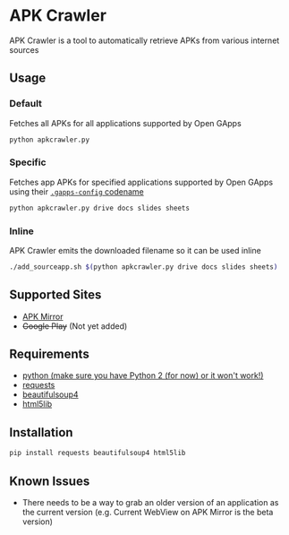 # APK Crawler
APK Crawler is a tool to automatically retrieve APKs from various internet sources

## Usage
### Default
Fetches all APKs for all applications supported by Open GApps
```sh
python apkcrawler.py
```
### Specific
Fetches app APKs for specified applications supported by Open GApps using their [`.gapps-config` codename](https://github.com/opengapps/opengapps/wiki/Advanced-Features-and-Options#include-and-exclude-google-applications)
```sh
python apkcrawler.py drive docs slides sheets
```
### Inline
APK Crawler emits the downloaded filename so it can be used inline
```sh
./add_sourceapp.sh $(python apkcrawler.py drive docs slides sheets)
```

## Supported Sites
- [APK Mirror](http://apkmirror.com)
- ~~Google Play~~ (Not yet added)

## Requirements
- [python (make sure you have Python 2 (for now) or it won't work!)](https://www.python.org/downloads/)
- [requests](https://pypi.python.org/pypi/requests)
- [beautifulsoup4](https://pypi.python.org/pypi/beautifulsoup4/)
- [html5lib](https://pypi.python.org/pypi/html5lib)

## Installation
```sh
pip install requests beautifulsoup4 html5lib
```

## Known Issues
- There needs to be a way to grab an older version of an application as the current version (e.g. Current WebView on APK Mirror is the beta version)
